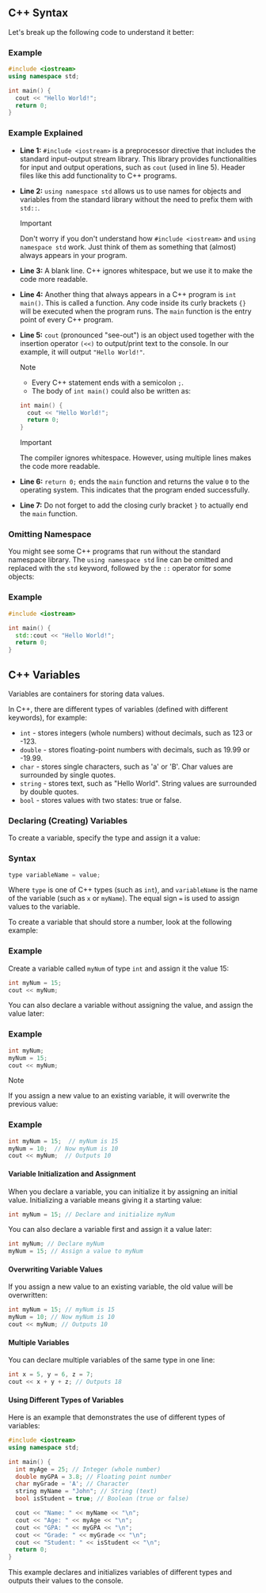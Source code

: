 ## C++ Syntax
Let's break up the following code to understand it better:

### Example

```cpp
#include <iostream>
using namespace std;

int main() {
  cout << "Hello World!";
  return 0;
}
```

### Example Explained

- **Line 1:** `#include <iostream>` is a preprocessor directive that includes the standard input-output stream library. This library provides functionalities for input and output operations, such as `cout` (used in line 5). Header files like this add functionality to C++ programs.

- **Line 2:** `using namespace std` allows us to use names for objects and variables from the standard library without the need to prefix them with `std::`.

  >[!IMPORTANT]
  > Don't worry if you don't understand how `#include <iostream>` and `using namespace std` work. Just think of them as something that (almost) always appears in your program.

- **Line 3:** A blank line. C++ ignores whitespace, but we use it to make the code more readable.

- **Line 4:** Another thing that always appears in a C++ program is `int main()`. This is called a function. Any code inside its curly brackets `{}` will be executed when the program runs. The `main` function is the entry point of every C++ program.

- **Line 5:** `cout` (pronounced "see-out") is an object used together with the insertion operator `(<<)` to output/print text to the console. In our example, it will output `"Hello World!"`.

  >[!NOTE]
  > - Every C++ statement ends with a semicolon `;`.
  > - The body of `int main()` could also be written as:
  ```cpp
  int main() {
    cout << "Hello World!";
    return 0;
  }
  ```

  >[!IMPORTANT]
  > The compiler ignores whitespace. However, using multiple lines makes the code more readable.

- **Line 6:** `return 0;` ends the `main` function and returns the value `0` to the operating system. This indicates that the program ended successfully.

- **Line 7:** Do not forget to add the closing curly bracket `}` to actually end the `main` function.

### Omitting Namespace

You might see some C++ programs that run without the standard namespace library. The `using namespace std` line can be omitted and replaced with the `std` keyword, followed by the `::` operator for some objects:

### Example

```cpp
#include <iostream>

int main() {
  std::cout << "Hello World!";
  return 0;
}
```

## C++ Variables

Variables are containers for storing data values.

In C++, there are different types of variables (defined with different keywords), for example:

- `int` - stores integers (whole numbers) without decimals, such as 123 or -123.
- `double` - stores floating-point numbers with decimals, such as 19.99 or -19.99.
- `char` - stores single characters, such as 'a' or 'B'. Char values are surrounded by single quotes.
- `string` - stores text, such as "Hello World". String values are surrounded by double quotes.
- `bool` - stores values with two states: true or false.

### Declaring (Creating) Variables

To create a variable, specify the type and assign it a value:

### Syntax

```cpp
type variableName = value;
```

Where `type` is one of C++ types (such as `int`), and `variableName` is the name of the variable (such as `x` or `myName`). The equal sign `=` is used to assign values to the variable.

To create a variable that should store a number, look at the following example:

### Example

Create a variable called `myNum` of type `int` and assign it the value 15:

```cpp
int myNum = 15;
cout << myNum;
```

You can also declare a variable without assigning the value, and assign the value later:

### Example

```cpp
int myNum;
myNum = 15;
cout << myNum;
```

>[!NOTE]
> If you assign a new value to an existing variable, it will overwrite the previous value:

### Example

```cpp
int myNum = 15;  // myNum is 15
myNum = 10;  // Now myNum is 10
cout << myNum;  // Outputs 10
```

#### Variable Initialization and Assignment

When you declare a variable, you can initialize it by assigning an initial value. Initializing a variable means giving it a starting value:

```cpp
int myNum = 15; // Declare and initialize myNum
```

You can also declare a variable first and assign it a value later:

```cpp
int myNum; // Declare myNum
myNum = 15; // Assign a value to myNum
```

#### Overwriting Variable Values

If you assign a new value to an existing variable, the old value will be overwritten:

```cpp
int myNum = 15; // myNum is 15
myNum = 10; // Now myNum is 10
cout << myNum; // Outputs 10
```

#### Multiple Variables

You can declare multiple variables of the same type in one line:

```cpp
int x = 5, y = 6, z = 7;
cout << x + y + z; // Outputs 18
```

#### Using Different Types of Variables

Here is an example that demonstrates the use of different types of variables:

```cpp
#include <iostream>
using namespace std;

int main() {
  int myAge = 25; // Integer (whole number)
  double myGPA = 3.8; // Floating point number
  char myGrade = 'A'; // Character
  string myName = "John"; // String (text)
  bool isStudent = true; // Boolean (true or false)

  cout << "Name: " << myName << "\n";
  cout << "Age: " << myAge << "\n";
  cout << "GPA: " << myGPA << "\n";
  cout << "Grade: " << myGrade << "\n";
  cout << "Student: " << isStudent << "\n";
  return 0;
}
```

This example declares and initializes variables of different types and outputs their values to the console.
